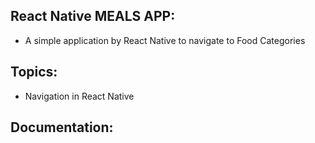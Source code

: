 ## React Native MEALS APP:

- A simple application by React Native to navigate to Food Categories

## Topics:

- Navigation in React Native

## Documentation:
